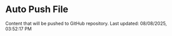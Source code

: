 # Auto Push File

Content that will be pushed to GitHub repository.
Last updated: 08/08/2025, 03:52:17 PM